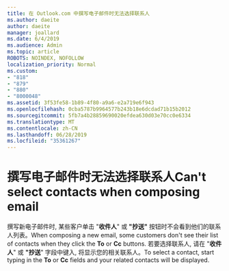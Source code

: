 ```yaml
---
title: 在 Outlook.com 中撰写电子邮件时无法选择联系人
ms.author: daeite
author: daeite
manager: joallard
ms.date: 6/4/2019
ms.audience: Admin
ms.topic: article
ROBOTS: NOINDEX, NOFOLLOW
localization_priority: Normal
ms.custom:
- "818"
- "879"
- "880"
- "8000048"
ms.assetid: 3f53fe58-1b89-4f80-a9a6-e2a719e6f943
ms.openlocfilehash: 0cba5787b9964577b243b18e6dcdad71b15b2012
ms.sourcegitcommit: 5fb7a4b28859690020efdea630d03e70cc0e6334
ms.translationtype: MT
ms.contentlocale: zh-CN
ms.lasthandoff: 06/28/2019
ms.locfileid: "35361267"
---
```

# <a name="cant-select-contacts-when-composing-email"></a><span data-ttu-id="bc2e1-102">撰写电子邮件时无法选择联系人</span><span class="sxs-lookup"><span data-stu-id="bc2e1-102">Can't select contacts when composing email</span></span>

<span data-ttu-id="bc2e1-103">撰写新电子邮件时, 某些客户单击 "**收件人**" 或 **"抄送"** 按钮时不会看到他们的联系人列表。</span><span class="sxs-lookup"><span data-stu-id="bc2e1-103">When composing a new email, some customers don't see their list of contacts when they click the **To** or **Cc** buttons.</span></span> <span data-ttu-id="bc2e1-104">若要选择联系人, 请在 "**收件人**" 或 **"抄送**" 字段中键入, 将显示您的相关联系人。</span><span class="sxs-lookup"><span data-stu-id="bc2e1-104">To select a contact, start typing in the **To** or **Cc** fields and your related contacts will be displayed.</span></span>
